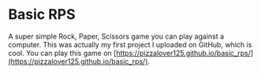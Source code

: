 # Basic RPS
A super simple Rock, Paper, Scissors game you can play against a computer. This was actually my first project I uploaded on GitHub, which is cool. You can play this game on [https://pizzalover125.github.io/basic_rps/](https://pizzalover125.github.io/basic_rps/). 

